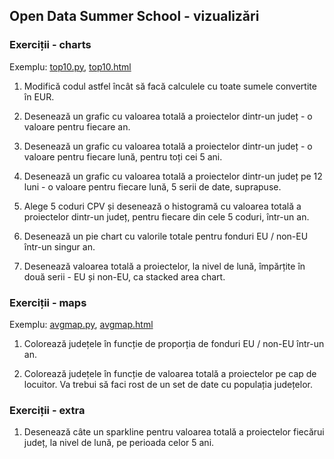 ## Open Data Summer School - vizualizări


### Exerciții - charts

Exemplu: [top10.py](top10.py), [top10.html](top10.html)

1. Modifică codul astfel încât să facă calculele cu toate sumele convertite în
   EUR.

2. Desenează un grafic cu valoarea totală a proiectelor dintr-un județ - o
   valoare pentru fiecare an.

3. Desenează un grafic cu valoarea totală a proiectelor dintr-un județ - o
   valoare pentru fiecare lună, pentru toți cei 5 ani.

4. Desenează un grafic cu valoarea totală a proiectelor dintr-un județ pe 12
   luni - o valoare pentru fiecare lună, 5 serii de date, suprapuse.

5. Alege 5 coduri CPV și desenează o histogramă cu valoarea totală a
   proiectelor dintr-un județ, pentru fiecare din cele 5 coduri, într-un an.

6. Desenează un pie chart cu valorile totale pentru fonduri EU / non-EU într-un
   singur an.

7. Desenează valoarea totală a proiectelor, la nivel de lună, împărțite în două
   serii - EU și non-EU, ca stacked area chart.


### Exerciții - maps

Exemplu: [avgmap.py](avgmap.py), [avgmap.html](avgmap.html)

1. Colorează județele în funcție de proporția de fonduri EU / non-EU într-un
   an.

2. Colorează județele în funcție de valoarea totală a proiectelor pe cap de
   locuitor. Va trebui să faci rost de un set de date cu populația județelor.


### Exerciții - extra

1. Desenează câte un sparkline pentru valoarea totală a proiectelor fiecărui
   județ, la nivel de lună, pe perioada celor 5 ani.
